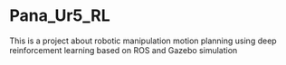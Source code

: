 # Pana_Ur5_RL
This is a project about robotic manipulation motion planning using deep reinforcement learning based on ROS and Gazebo simulation
